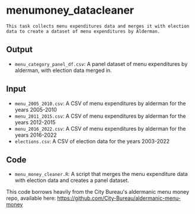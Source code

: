 # menumoney_datacleaner
    This task collects menu expenditures data and merges it with election data to create a dataset of menu expenditures by Alderman. 

## Output
* `menu_category_panel_df.csv`: A panel dataset of menu expenditures by alderman, with election data merged in.
## Input
* `menu_2005_2010.csv`: A CSV of menu expenditures by alderman for the years 2005-2010
* `menu_2011_2015.csv`: A CSV of menu expenditures by alderman for the years 2012-2015
* `menu_2016_2022.csv`: A CSV of menu expenditures by alderman for the years 2016-2022
* `elections.csv`: A CSV of election data for the years 2003-2022
## Code
* `menu_money_cleaner.R`: A script that merges the menu expenditure data with election data and creates a panel dataset.

This code borrows heavily from the City Bureau's aldermanic menu money repo, available here:
https://github.com/City-Bureau/aldermanic-menu-money